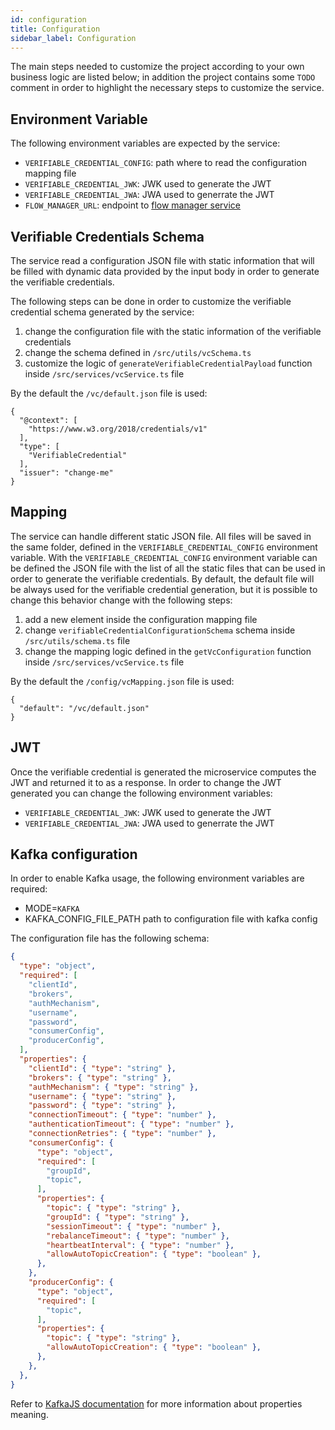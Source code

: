 ```yaml
---
id: configuration
title: Configuration
sidebar_label: Configuration
---
```




The main steps needed to customize the project according to your own business logic are listed below; in addition the project contains some `TODO` comment in order to highlight the necessary steps to customize the service. 


## Environment Variable

The following environment variables are expected by the service: 
- `VERIFIABLE_CREDENTIAL_CONFIG`: path where to read the configuration mapping file
- `VERIFIABLE_CREDENTIAL_JWK`: JWK used to generate the JWT
- `VERIFIABLE_CREDENTIAL_JWA`: JWA used to generrate the JWT
- `FLOW_MANAGER_URL`: endpoint to [flow manager service](/runtime-components/plugins/flow-manager-service/10_overview.md)

## Verifiable Credentials Schema

The service read a configuration JSON file with static information that will be filled with dynamic data provided by the input body in order to generate the verifiable credentials. 

The following steps can be done in order to customize the verifiable credential schema generated by the service: 
1. change the configuration file with the static information of the verifiable credentials
2. change the schema defined in `/src/utils/vcSchema.ts`
3. customize the logic of `generateVerifiableCredentialPayload` function inside `/src/services/vcService.ts` file

By the default the `/vc/default.json` file is used: 

```
{
  "@context": [
    "https://www.w3.org/2018/credentials/v1"
  ],
  "type": [
    "VerifiableCredential"
  ],
  "issuer": "change-me"
}
```


## Mapping

The service can handle different static JSON file. 
All files will be saved in the same folder, defined in the `VERIFIABLE_CREDENTIAL_CONFIG` environment variable.
With the `VERIFIABLE_CREDENTIAL_CONFIG` environment variable can be defined the JSON file with the list of all the static files that can be used in order to generate the verifiable credentials.
By default, the default file will be always used for the verifiable credential generation, but it is possible to change this behavior change with the following steps:
1. add a new element inside the configuration mapping file
2. change `verifiableCredentialConfigurationSchema` schema inside `/src/utils/schema.ts` file
2. change the mapping logic defined in the `getVcConfiguration` function inside `/src/services/vcService.ts` file

By the default the `/config/vcMapping.json` file is used: 

```
{
  "default": "/vc/default.json"
}
```

## JWT

Once the verifiable credential is generated the microservice computes the JWT and returned it to as a response. 
In order to change the JWT generated you can change the following environment variables:
- `VERIFIABLE_CREDENTIAL_JWK`: JWK used to generate the JWT
- `VERIFIABLE_CREDENTIAL_JWA`: JWA used to generrate the JWT

## Kafka configuration

In order to enable Kafka usage, the following environment variables are required:
- MODE=`KAFKA`
- KAFKA_CONFIG_FILE_PATH path to configuration file with kafka config

The configuration file has the following schema:

```json
{
  "type": "object",
  "required": [
    "clientId",
    "brokers",
    "authMechanism",
    "username",
    "password",
    "consumerConfig",
    "producerConfig",
  ],
  "properties": {
    "clientId": { "type": "string" },
    "brokers": { "type": "string" },
    "authMechanism": { "type": "string" },
    "username": { "type": "string" },
    "password": { "type": "string" },
    "connectionTimeout": { "type": "number" },
    "authenticationTimeout": { "type": "number" },
    "connectionRetries": { "type": "number" },
    "consumerConfig": {
      "type": "object",
      "required": [
        "groupId",
        "topic",
      ],
      "properties": {
        "topic": { "type": "string" },
        "groupId": { "type": "string" },
        "sessionTimeout": { "type": "number" },
        "rebalanceTimeout": { "type": "number" },
        "heartbeatInterval": { "type": "number" },
        "allowAutoTopicCreation": { "type": "boolean" },
      },
    },
    "producerConfig": {
      "type": "object",
      "required": [
        "topic",
      ],
      "properties": {
        "topic": { "type": "string" },
        "allowAutoTopicCreation": { "type": "boolean" },
      },
    },
  },
}
```

Refer to [KafkaJS documentation](https://kafka.js.org/docs/getting-started) for more information about properties meaning.
